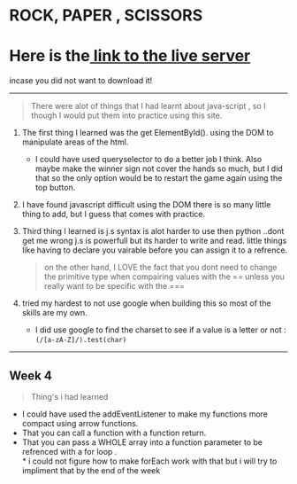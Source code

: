 # ROCK, PAPER , SCISSORS

# **Here is the[ link to the live server](https://optimistic-volhard-d68919.netlify.app/)**  
incase you did not want to download it!



---

> There were alot of things that I had learnt about java-script , so I though I would put them into practice using this site.

1. The first thing I learned was the get ElementById(). using the DOM to manipulate areas of the html.
      * I could have used queryselector to do a better job I think. Also maybe make the winner sign not cover the hands so much, but I did that so the only option would be to restart the game again using the top button.
2. I have found javascript difficult using the DOM there is so many little thing to add, but I guess that comes with practice.
 
3. Third thing I learned is j.s syntax is alot harder to use then python ..dont get me wrong j.s is powerfull but its harder to write and read. little things like having to declare you vairable before you can assign it to a refrence.
      > on the other hand, I LOVE the fact that you dont need to change the primitive type when compairing values with the == unless you really want to be specific with the ===

4. tried my hardest to not use google when building this so most of the skills are my own.
      * I did use google to find the charset to see if a value is a letter or not :
      `(/[a-zA-Z]/).test(char)`
---
## Week 4
> Thing's i had learned 
* I could have used the addEventListener to make my functions more compact using arrow functions.
* That you can call a function with a function return.
* That you can pass a WHOLE array into a function parameter to be refrenced with a for loop .  
      * i could not figure how to make forEach work with that but i will try to impliment that by the end of the week
